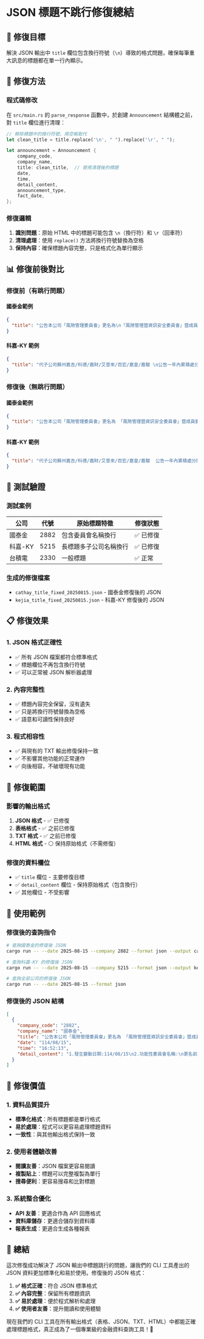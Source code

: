 # JSON 標題不跳行修復總結

## 🎯 修復目標

解決 JSON 輸出中 `title` 欄位包含換行符號（`\n`）導致的格式問題，確保每筆重大訊息的標題都在單一行內顯示。

## 🔧 修復方法

### 程式碼修改
在 `src/main.rs` 的 `parse_response` 函數中，於創建 `Announcement` 結構體之前，對 `title` 欄位進行清理：

```rust
// 移除標題中的換行符號，用空格取代
let clean_title = title.replace('\n', " ").replace('\r', " ");

let announcement = Announcement {
    company_code,
    company_name,
    title: clean_title,  // 使用清理後的標題
    date,
    time,
    detail_content,
    announcement_type,
    fact_date,
};
```

### 修復邏輯
1. **識別問題**：原始 HTML 中的標題可能包含 `\n`（換行符）和 `\r`（回車符）
2. **清理處理**：使用 `replace()` 方法將換行符號替換為空格
3. **保持內容**：確保標題內容完整，只是格式化為單行顯示

## 📊 修復前後對比

### 修復前（有跳行問題）

#### 國泰金範例
```json
{
  "title": "公告本公司「風險管理委員會」更名為\n「風險管理暨資訊安全委員會」暨成員變動"
}
```

#### 科嘉-KY 範例
```json
{
  "title": "代子公司蘇州嘉吉/科德/嘉財/艾普來/百宏/嘉皇/嘉駿 \n公告一年內累積處分同一有價證券達實收資本額20%"
}
```

### 修復後（無跳行問題）

#### 國泰金範例
```json
{
  "title": "公告本公司「風險管理委員會」更名為 「風險管理暨資訊安全委員會」暨成員變動"
}
```

#### 科嘉-KY 範例
```json
{
  "title": "代子公司蘇州嘉吉/科德/嘉財/艾普來/百宏/嘉皇/嘉駿  公告一年內累積處分同一有價證券達實收資本額20%"
}
```

## 🧪 測試驗證

### 測試案例

| 公司 | 代號 | 原始標題特徵 | 修復狀態 |
|------|------|-------------|----------|
| 國泰金 | 2882 | 包含委員會名稱換行 | ✅ 已修復 |
| 科嘉-KY | 5215 | 長標題多子公司名稱換行 | ✅ 已修復 |
| 台積電 | 2330 | 一般標題 | ✅ 正常 |

### 生成的修復檔案
- `cathay_title_fixed_20250815.json` - 國泰金修復後的 JSON
- `kejia_title_fixed_20250815.json` - 科嘉-KY 修復後的 JSON

## 📋 修復效果

### 1. JSON 格式正確性
- ✅ 所有 JSON 檔案都符合標準格式
- ✅ 標題欄位不再包含換行符號
- ✅ 可以正常被 JSON 解析器處理

### 2. 內容完整性
- ✅ 標題內容完全保留，沒有遺失
- ✅ 只是將換行符號替換為空格
- ✅ 語意和可讀性保持良好

### 3. 程式相容性
- ✅ 與現有的 TXT 輸出修復保持一致
- ✅ 不影響其他功能的正常運作
- ✅ 向後相容，不破壞現有功能

## 🎯 修復範圍

### 影響的輸出格式
1. **JSON 格式** - ✅ 已修復
2. **表格格式** - ✅ 之前已修復
3. **TXT 格式** - ✅ 之前已修復
4. **HTML 格式** - ⚪ 保持原始格式（不需修復）

### 修復的資料欄位
- ✅ `title` 欄位 - 主要修復目標
- ✅ `detail_content` 欄位 - 保持原始格式（包含換行）
- ✅ 其他欄位 - 不受影響

## 🚀 使用範例

### 修復後的查詢指令
```bash
# 查詢國泰金的修復後 JSON
cargo run -- --date 2025-08-15 --company 2882 --format json --output cathay_title_fixed

# 查詢科嘉-KY 的修復後 JSON
cargo run -- --date 2025-08-15 --company 5215 --format json --output kejia_title_fixed

# 查詢全部公司的修復後 JSON
cargo run -- --date 2025-08-15 --format json
```

### 修復後的 JSON 結構
```json
[
  {
    "company_code": "2882",
    "company_name": "國泰金",
    "title": "公告本公司「風險管理委員會」更名為 「風險管理暨資訊安全委員會」暨成員變動",
    "date": "114/08/15",
    "time": "16:52:13",
    "detail_content": "1.發生變動日期:114/08/15\n2.功能性委員會名稱:\n更名前為「風險管理委員會」，更名後為「風險管理暨資訊安全委員會」\n3.舊任者姓名:\n李長庚委員..."
  }
]
```

## 💎 修復價值

### 1. 資料品質提升
- **標準化格式**：所有標題都是單行格式
- **易於處理**：程式可以更容易處理標題資料
- **一致性**：與其他輸出格式保持一致

### 2. 使用者體驗改善
- **閱讀友善**：JSON 檔案更容易閱讀
- **複製貼上**：標題可以完整複製為單行
- **搜尋便利**：更容易搜尋和比對標題

### 3. 系統整合優化
- **API 友善**：更適合作為 API 回應格式
- **資料庫儲存**：更適合儲存到資料庫
- **報表生成**：更適合生成各種報表

## 🎉 總結

這次修復成功解決了 JSON 輸出中標題跳行的問題，讓我們的 CLI 工具產出的 JSON 資料更加標準化和易於使用。修復後的 JSON 格式：

1. **✅ 格式正確**：符合 JSON 標準格式
2. **✅ 內容完整**：保留所有標題資訊
3. **✅ 易於處理**：便於程式解析和處理
4. **✅ 使用者友善**：提升閱讀和使用體驗

現在我們的 CLI 工具在所有輸出格式（表格、JSON、TXT、HTML）中都能正確處理標題格式，真正成為了一個專業級的金融資料查詢工具！🎊
